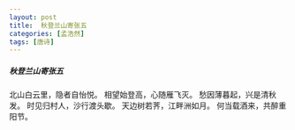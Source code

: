 ```yaml
---
layout: post
title:  秋登兰山寄张五
categories: [孟浩然]
tags: [唐诗]
---
```


##### 秋登兰山寄张五


北山白云里，隐者自怡悦。
相望始登高，心随雁飞灭。
愁因薄暮起，兴是清秋发。
时见归村人，沙行渡头歇。
天边树若荠，江畔洲如月。
何当载酒来，共醉重阳节。











